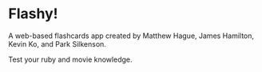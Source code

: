 Flashy!
==========

A web-based flashcards app created by Matthew Hague, James Hamilton, Kevin Ko, and Park Silkenson. 

Test your ruby and movie knowledge.
